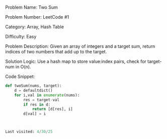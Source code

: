 Problem Name: Two Sum

Problem Number: LeetCode #1

Category: Array, Hash Table

Difficulty: Easy

Problem Description: Given an array of integers and a target sum, return indices of two numbers that add up to the target.

Solution Logic: Use a hash map to store value:index pairs, check for target-num in O(n).

Code Snippet:
```python
def twoSum(nums, target):
    d = defaultdict()
    for i,val in enumerate(nums):
        res = target-val
        if res in d:
            return [d[res], i]
        d[val] = i



Last visited: 4/30/25
